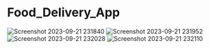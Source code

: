 # Food_Delivery_App
![Screenshot 2023-09-21 231840](https://github.com/Subhrajyoti2000/Food_Delivery_App/assets/116973289/ad99cdbe-26ac-43c3-9d99-3be5b7c3fe27)
![Screenshot 2023-09-21 231952](https://github.com/Subhrajyoti2000/Food_Delivery_App/assets/116973289/a56c16fa-ad57-451c-8f09-1d961e89d34d)
![Screenshot 2023-09-21 232028](https://github.com/Subhrajyoti2000/Food_Delivery_App/assets/116973289/e2fc489e-b253-43fe-98f8-7c39914f6d5b)
![Screenshot 2023-09-21 232110](https://github.com/Subhrajyoti2000/Food_Delivery_App/assets/116973289/e6ff60b4-1350-4aba-8a5f-157e770a1846)
